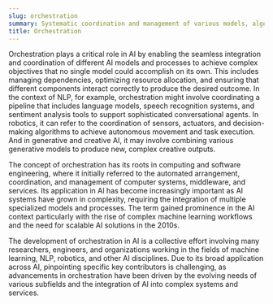 ```yaml
---
slug: orchestration
summary: Systematic coordination and management of various models, algorithms, and processes to efficiently execute complex tasks and workflows.
title: Orchestration
---
```


Orchestration plays a critical role in AI by enabling the seamless integration and coordination of different AI models and processes to achieve complex objectives that no single model could accomplish on its own. This includes managing dependencies, optimizing resource allocation, and ensuring that different components interact correctly to produce the desired outcome. In the context of NLP, for example, orchestration might involve coordinating a pipeline that includes language models, speech recognition systems, and sentiment analysis tools to support sophisticated conversational agents. In robotics, it can refer to the coordination of sensors, actuators, and decision-making algorithms to achieve autonomous movement and task execution. And in generative and creative AI, it may involve combining various generative models to produce new, complex creative outputs.

The concept of orchestration has its roots in computing and software engineering, where it initially referred to the automated arrangement, coordination, and management of computer systems, middleware, and services. Its application in AI has become increasingly important as AI systems have grown in complexity, requiring the integration of multiple specialized models and processes. The term gained prominence in the AI context particularly with the rise of complex machine learning workflows and the need for scalable AI solutions in the 2010s.

The development of orchestration in AI is a collective effort involving many researchers, engineers, and organizations working in the fields of machine learning, NLP, robotics, and other AI disciplines. Due to its broad application across AI, pinpointing specific key contributors is challenging, as advancements in orchestration have been driven by the evolving needs of various subfields and the integration of AI into complex systems and services.
